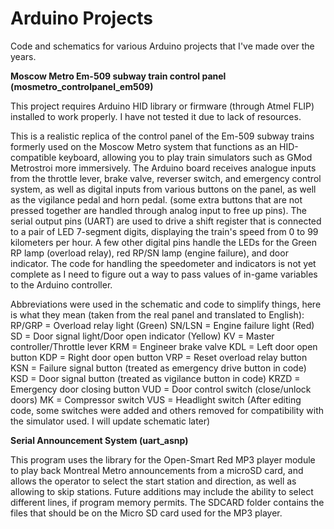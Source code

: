 # Arduino Projects
Code and schematics for various Arduino projects that I've made over the years.

**Moscow Metro Em-509 subway train control panel (mosmetro_controlpanel_em509)**

This project requires Arduino HID library or firmware (through Atmel FLIP) installed to work properly. I have not tested it due to lack of resources.

This is a realistic replica of the control panel of the Em-509 subway trains formerly used on the Moscow Metro system that functions as an HID-compatible keyboard, allowing you to play train simulators such as GMod Metrostroi more immersively.
The Arduino board receives analogue inputs from the throttle lever, brake valve, reverser switch, and emergency control system, as well as digital inputs from various buttons on the panel, as well as the vigilance pedal and horn pedal. (some extra buttons that are not pressed together are handled through analog input to free up pins).
The serial output pins (UART) are used to drive a shift register that is connected to a pair of LED 7-segment digits, displaying the train's speed from 0 to 99 kilometers per hour. A few other digital pins handle the LEDs for the Green RP lamp (overload relay), red RP/SN lamp (engine failure), and door indicator.
The code for handling the speedometer and indicators is not yet complete as I need to figure out a way to pass values of in-game variables to the Arduino controller.

Abbreviations were used in the schematic and code to simplify things, here is what they mean (taken from the real panel and translated to English):
RP/GRP =  Overload relay light (Green)
SN/LSN = Engine failure light (Red)
SD = Door signal light/Door open indicator (Yellow)
KV = Master controller/Throttle lever
KRM = Engineer brake valve
KDL = Left door open button
KDP = Right door open button
VRP = Reset overload relay button
KSN = Failure signal button (treated as emergency drive button in code)
KSD = Door signal button (treated as vigilance button in code)
KRZD = Emergency door closing button
VUD = Door control switch (close/unlock doors)
MK = Compressor switch
VUS = Headlight switch
(After editing code, some switches were added and others removed for compatibility with the simulator used. I will update schematic later)

**Serial Announcement System (uart_asnp)**

This program uses the library for the Open-Smart Red MP3 player module to play back Montreal Metro announcements from a microSD card, and allows the operator to select the start station and direction, as well as allowing to skip stations. Future additions may include the ability to select different lines, if program memory permits.
The SDCARD folder contains the files that should be on the Micro SD card used for the MP3 player.
